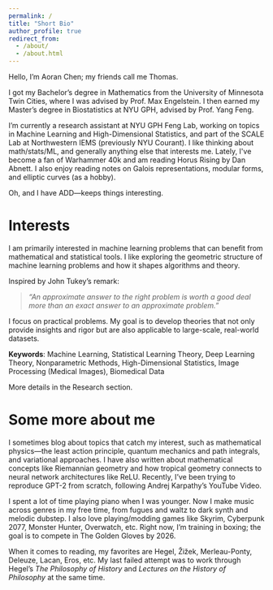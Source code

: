 ```yaml
---
permalink: /
title: "Short Bio"
author_profile: true
redirect_from: 
  - /about/
  - /about.html
---
```

Hello, I’m Aoran Chen; my friends call me Thomas.  

I got my Bachelor’s degree in Mathematics from the University of Minnesota Twin Cities, where I was advised by Prof. Max Engelstein. I then earned my Master’s degree in Biostatistics at NYU GPH, advised by Prof. Yang Feng.  

I’m currently a research assistant at NYU GPH Feng Lab, working on topics in Machine Learning and High-Dimensional Statistics, and part of the SCALE Lab at Northwestern IEMS (previously NYU Courant). I like thinking about math/stats/ML, and generally anything else that interests me. Lately, I've become a fan of Warhammer 40k and am reading Horus Rising by Dan Abnett. I also enjoy reading notes on Galois representations, modular forms, and elliptic curves (as a hobby).

Oh, and I have ADD—keeps things interesting.  


Interests
======
I am primarily interested in machine learning problems that can benefit from mathematical and statistical tools. I like exploring the geometric structure of machine learning problems and how it shapes algorithms and theory.

Inspired by John Tukey’s remark:

> *“An approximate answer to the right problem is worth a good deal more than an exact answer to an approximate problem.”*

I focus on practical problems. My goal is to develop theories that not only provide insights and rigor but are also applicable to large-scale, real-world datasets.

**Keywords**: Machine Learning, Statistical Learning Theory, Deep Learning Theory, Nonparametric Methods, High-Dimensional Statistics, Image Processing (Medical Images), Biomedical Data

More details in the Research section.

Some more about me
======
I sometimes blog about topics that catch my interest, such as mathematical physics—the least action principle, quantum mechanics and path integrals, and variational approaches. I have also written about mathematical concepts like Riemannian geometry and how tropical geometry connects to neural network architectures like ReLU. Recently, I’ve been trying to reproduce GPT-2 from scratch, following Andrej Karpathy’s YouTube Video.

I spent a lot of time playing piano when I was younger. Now I make music across genres in my free time, from fugues and waltz to dark synth and melodic dubstep. I also love playing/modding games like Skyrim, Cyberpunk 2077, Monster Hunter, Overwatch, etc. Right now, I’m training in boxing; the goal is to compete in The Golden Gloves by 2026. 

When it comes to reading, my favorites are Hegel, Žižek, Merleau-Ponty, Deleuze, Lacan, Eros, etc. My last failed attempt was to work through Hegel’s *The Philosophy of History* and *Lectures on the History of Philosophy* at the same time.



